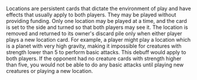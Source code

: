 Locations are persistent cards that dictate the environment of play and have effects that usually apply to both players. They may be played without providing funding. Only one location may be played at a time, and the card is set to the side and turned so that both players may see it. The location is removed and returned to its owner's discard pile only when either player plays a new location card. For example, a player might play a location which is a planet with very high gravity, making it impossible for creatures with strength lower than 5 to perform basic attacks. This debuff would apply to both players. If the opponent had no creature cards with strength higher than five, you would not be able to do any basic attacks until playing new creatures or playing a new location.